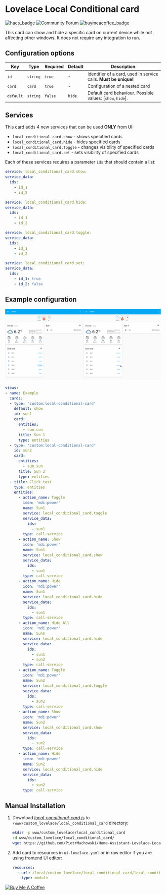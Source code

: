 # Lovelace Local Conditional card

[![hacs_badge](https://img.shields.io/badge/HACS-Default-orange.svg)](https://github.com/custom-components/hacs)
[![Community Forum](https://img.shields.io/badge/community-forum-brightgreen.svg?style=popout)](https://community.home-assistant.io/t/lovelace-local-conditional-card/145145)
[![buymeacoffee_badge](https://img.shields.io/badge/Donate-buymeacoffe-ff813f?style=flat)](https://www.buymeacoffee.com/PiotrMachowski)

This card can show and hide a specific card on current device while not affecting other windows. It does not require any integration to run.

## Configuration options

| Key | Type | Required | Default | Description |
| --- | --- | --- | --- | --- |
| `id` | `string` | `true` | - | Identifier of a card, used in service calls. **Must be unique!** |
| `card` | `card` | `true` | - | Configuration of a nested card |
| `default` | `string` | `false` | `hide` | Default card behaviour. Possible values: [`show`, `hide`]. |

## Services

This card adds 4 new services that can be used **ONLY** from UI:
 - `local_conditional_card.show` - shows specified cards
 - `local_conditional_card.hide` - hides specified cards
 - `local_conditional_card.toggle` - changes visibility of specified cards
 - `local_conditional_card.set` - sets visibility of specified cards
 
Each of these services requires a parameter `ids` that should contain a list:
```yaml
service: local_conditional_card.show:
service_data:
  ids:
    - id_1
    - id_2
```
```yaml
service: local_conditional_card.hide:
service_data:
  ids:
    - id_1
    - id_2
```
```yaml
service: local_conditional_card.toggle:
service_data:
  ids:
    - id_1
    - id_2
```
```yaml
service: local_conditional_card.set:
service_data:
  ids:
    - id_1: true
    - id_2: false
```

## Example configuration

![Example](https://github.com/PiotrMachowski/Home-Assistant-Lovelace-Local-Conditional-card/raw/master/s1.gif)

```yaml
views:
- name: Example
  cards:
  - type: 'custom:local-conditional-card'
    default: show
    id: sun1
    card:
      entities:
        - sun.sun
      title: Sun 1
      type: entities
  - type: 'custom:local-conditional-card'
    id: sun2
    card:
      entities:
        - sun.sun
      title: Sun 2
      type: entities
  - title: Click test
    type: entities
    entities:
      - action_name: Toggle
        icon: 'mdi:power'
        name: Sun1
        service: local_conditional_card.toggle
        service_data:
          ids:
            - sun1
        type: call-service
      - action_name: Show
        icon: 'mdi:power'
        name: Sun1
        service: local_conditional_card.show
        service_data:
          ids:
            - sun1
        type: call-service
      - action_name: Hide
        icon: 'mdi:power'
        name: Sun1
        service: local_conditional_card.hide
        service_data:
          ids:
            - sun1
        type: call-service
      - action_name: Hide All
        icon: 'mdi:power'
        name: Suns
        service: local_conditional_card.hide
        service_data:
          ids:
            - sun1
            - sun2
        type: call-service
      - action_name: Toggle
        icon: 'mdi:power'
        name: Sun2
        service: local_conditional_card.toggle
        service_data:
          ids:
            - sun2
        type: call-service
      - action_name: Show
        icon: 'mdi:power'
        name: Sun2
        service: local_conditional_card.show
        service_data:
          ids:
            - sun2
        type: call-service
      - action_name: Hide
        icon: 'mdi:power'
        name: Sun2
        service: local_conditional_card.hide
        service_data:
          ids:
            - sun2
        type: call-service
```

## Manual Installation
1. Download [*local-conditional-card.js*](https://github.com/PiotrMachowski/Home-Assistant-Lovelace-Local-Conditional-card/raw/master/dist/local-conditional-card.js) to `/www/custom_lovelace/local_conditional_card` directory:
    ```bash
    mkdir -p www/custom_lovelace/local_conditional_card
    cd www/custom_lovelace/local_conditional_card/
    wget https://github.com/PiotrMachowski/Home-Assistant-Lovelace-Local-Conditional-card/raw/master/dist/local-conditional-card.js
    ```
2. Add card to resources in `ui-lovelace.yaml` or in raw editor if you are using frontend UI editor:
    ```yaml
    resources:
      - url: /local/custom_lovelace/local_conditional_card/local-conditional-card.js
        type: module
    ```


<a href="https://www.buymeacoffee.com/PiotrMachowski" target="_blank"><img src="https://bmc-cdn.nyc3.digitaloceanspaces.com/BMC-button-images/custom_images/orange_img.png" alt="Buy Me A Coffee" style="height: auto !important;width: auto !important;" ></a>
